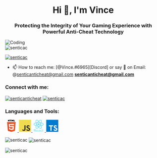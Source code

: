 <h1 align="center">Hi 👋, I'm Vince</h1>
<h3 align="center">Protecting the Integrity of Your Gaming Experience with Powerful Anti-Cheat Technology</h3>
<img align="right" alt="Coding" width="1000" src="https://cdn.discordapp.com/attachments/1008135477666263081/1087019116113694720/sacc.png">

<p align="left"> <img src="https://komarev.com/ghpvc/?username=senticac&label=Profile%20views&color=0e75b6&style=flat" alt="senticac" /> </p>

<p align="left"> <a href="https://github.com/ryo-ma/github-profile-trophy"><img src="https://github-profile-trophy.vercel.app/?username=senticac" alt="senticac" /></a> </p>

- 📫 How to reach me: [@Vince.#6965][Discord] or say 👋 on Email: @senticanticheat@gmail.com **senticanticheat@gmail.com**

<h3 align="left">Connect with me:</h3>
<p align="left">
<a href="https://www.youtube.com/c/senticanticheat" target="blank"><img align="center" src="https://raw.githubusercontent.com/rahuldkjain/github-profile-readme-generator/master/src/images/icons/Social/youtube.svg" alt="senticanticheat" height="30" width="40" /></a>
<a href="https://discord.gg/senticac" target="blank"><img align="center" src="https://raw.githubusercontent.com/rahuldkjain/github-profile-readme-generator/master/src/images/icons/Social/discord.svg" alt="senticac" height="30" width="40" /></a>
</p>

<h3 align="left">Languages and Tools:</h3>
<p align="left"> <a href="https://www.w3.org/html/" target="_blank" rel="noreferrer"> <img src="https://raw.githubusercontent.com/devicons/devicon/master/icons/html5/html5-original-wordmark.svg" alt="html5" width="40" height="40"/> </a> <a href="https://developer.mozilla.org/en-US/docs/Web/JavaScript" target="_blank" rel="noreferrer"> <img src="https://raw.githubusercontent.com/devicons/devicon/master/icons/javascript/javascript-original.svg" alt="javascript" width="40" height="40"/> </a> <a href="https://reactjs.org/" target="_blank" rel="noreferrer"> <img src="https://raw.githubusercontent.com/devicons/devicon/master/icons/react/react-original-wordmark.svg" alt="react" width="40" height="40"/> </a> <a href="https://www.typescriptlang.org/" target="_blank" rel="noreferrer"> <img src="https://raw.githubusercontent.com/devicons/devicon/master/icons/typescript/typescript-original.svg" alt="typescript" width="40" height="40"/> </a> </p>

<p><img align="left" src="https://github-readme-stats.vercel.app/api/top-langs?username=senticac&show_icons=true&locale=en&layout=compact" alt="senticac" /></p>

<p>&nbsp;<img align="center" src="https://github-readme-stats.vercel.app/api?username=senticac&show_icons=true&locale=en" alt="senticac" /></p>

<p><img align="center" src="https://github-readme-streak-stats.herokuapp.com/?user=senticac&" alt="senticac" /></p>

